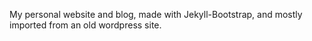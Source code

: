 My personal website and blog, made with Jekyll-Bootstrap, and mostly imported from an old wordpress site.  